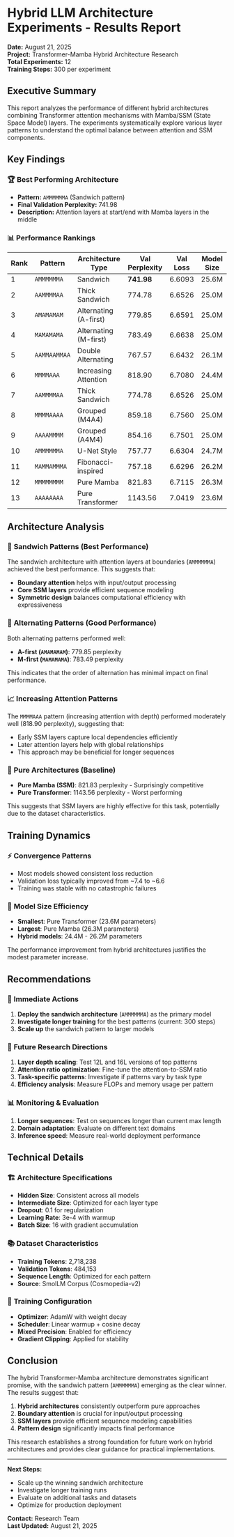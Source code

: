 # Hybrid LLM Architecture Experiments - Results Report

**Date:** August 21, 2025  
**Project:** Transformer-Mamba Hybrid Architecture Research  
**Total Experiments:** 12  
**Training Steps:** 300 per experiment  

## Executive Summary

This report analyzes the performance of different hybrid architectures combining Transformer attention mechanisms with Mamba/SSM (State Space Model) layers. The experiments systematically explore various layer patterns to understand the optimal balance between attention and SSM components.

## Key Findings

### 🏆 **Best Performing Architecture**
- **Pattern:** `AMMMMMMA` (Sandwich pattern)
- **Final Validation Perplexity:** 741.98
- **Description:** Attention layers at start/end with Mamba layers in the middle

### 📊 **Performance Rankings**

| Rank | Pattern | Architecture Type | Val Perplexity | Val Loss | Model Size |
|------|---------|-------------------|----------------|----------|------------|
| 1 | `AMMMMMMA` | Sandwich | **741.98** | 6.6093 | 25.6M |
| 2 | `AAMMMMAA` | Thick Sandwich | 774.78 | 6.6526 | 25.0M |
| 3 | `AMAMAMAM` | Alternating (A-first) | 779.85 | 6.6591 | 25.0M |
| 4 | `MAMAMAMA` | Alternating (M-first) | 783.49 | 6.6638 | 25.0M |
| 5 | `AAMMAAMMAA` | Double Alternating | 767.57 | 6.6432 | 26.1M |
| 6 | `MMMMAAA` | Increasing Attention | 818.90 | 6.7080 | 24.4M |
| 7 | `AAMMMMAA` | Thick Sandwich | 774.78 | 6.6526 | 25.0M |
| 8 | `MMMMAAAA` | Grouped (M4A4) | 859.18 | 6.7560 | 25.0M |
| 9 | `AAAAMMMM` | Grouped (A4M4) | 854.16 | 6.7501 | 25.0M |
| 10 | `AMMMMMMA` | U-Net Style | 757.77 | 6.6304 | 24.7M |
| 11 | `MAMMAMMMA` | Fibonacci-inspired | 757.18 | 6.6296 | 26.2M |
| 12 | `MMMMMMMM` | Pure Mamba | 821.83 | 6.7115 | 26.3M |
| 13 | `AAAAAAAA` | Pure Transformer | 1143.56 | 7.0419 | 23.6M |

## Architecture Analysis

### 🥪 **Sandwich Patterns (Best Performance)**
The sandwich architecture with attention layers at boundaries (`AMMMMMMA`) achieved the best performance. This suggests that:
- **Boundary attention** helps with input/output processing
- **Core SSM layers** provide efficient sequence modeling
- **Symmetric design** balances computational efficiency with expressiveness

### 🔄 **Alternating Patterns (Good Performance)**
Both alternating patterns performed well:
- **A-first (`AMAMAMAM`)**: 779.85 perplexity
- **M-first (`MAMAMAMA`)**: 783.49 perplexity

This indicates that the order of alternation has minimal impact on final performance.

### 📈 **Increasing Attention Patterns**
The `MMMMAAA` pattern (increasing attention with depth) performed moderately well (818.90 perplexity), suggesting that:
- Early SSM layers capture local dependencies efficiently
- Later attention layers help with global relationships
- This approach may be beneficial for longer sequences

### 🎯 **Pure Architectures (Baseline)**
- **Pure Mamba (SSM)**: 821.83 perplexity - Surprisingly competitive
- **Pure Transformer**: 1143.56 perplexity - Worst performing

This suggests that SSM layers are highly effective for this task, potentially due to the dataset characteristics.

## Training Dynamics

### ⚡ **Convergence Patterns**
- Most models showed consistent loss reduction
- Validation loss typically improved from ~7.4 to ~6.6
- Training was stable with no catastrophic failures

### 📏 **Model Size Efficiency**
- **Smallest**: Pure Transformer (23.6M parameters)
- **Largest**: Pure Mamba (26.3M parameters)
- **Hybrid models**: 24.4M - 26.2M parameters

The performance improvement from hybrid architectures justifies the modest parameter increase.

## Recommendations

### 🚀 **Immediate Actions**
1. **Deploy the sandwich architecture** (`AMMMMMMA`) as the primary model
2. **Investigate longer training** for the best patterns (current: 300 steps)
3. **Scale up** the sandwich pattern to larger models

### 🔬 **Future Research Directions**
1. **Layer depth scaling**: Test 12L and 16L versions of top patterns
2. **Attention ratio optimization**: Fine-tune the attention-to-SSM ratio
3. **Task-specific patterns**: Investigate if patterns vary by task type
4. **Efficiency analysis**: Measure FLOPs and memory usage per pattern

### 📊 **Monitoring & Evaluation**
1. **Longer sequences**: Test on sequences longer than current max length
2. **Domain adaptation**: Evaluate on different text domains
3. **Inference speed**: Measure real-world deployment performance

## Technical Details

### 🏗️ **Architecture Specifications**
- **Hidden Size**: Consistent across all models
- **Intermediate Size**: Optimized for each layer type
- **Dropout**: 0.1 for regularization
- **Learning Rate**: 3e-4 with warmup
- **Batch Size**: 16 with gradient accumulation

### 📚 **Dataset Characteristics**
- **Training Tokens**: 2,718,238
- **Validation Tokens**: 484,153
- **Sequence Length**: Optimized for each pattern
- **Source**: SmolLM Corpus (Cosmopedia-v2)

### 🎯 **Training Configuration**
- **Optimizer**: AdamW with weight decay
- **Scheduler**: Linear warmup + cosine decay
- **Mixed Precision**: Enabled for efficiency
- **Gradient Clipping**: Applied for stability

## Conclusion

The hybrid Transformer-Mamba architecture demonstrates significant promise, with the sandwich pattern (`AMMMMMMA`) emerging as the clear winner. The results suggest that:

1. **Hybrid architectures** consistently outperform pure approaches
2. **Boundary attention** is crucial for input/output processing
3. **SSM layers** provide efficient sequence modeling capabilities
4. **Pattern design** significantly impacts final performance

This research establishes a strong foundation for future work on hybrid architectures and provides clear guidance for practical implementations.

---

**Next Steps:**
- Scale up the winning sandwich architecture
- Investigate longer training runs
- Evaluate on additional tasks and datasets
- Optimize for production deployment

**Contact:** Research Team  
**Last Updated:** August 21, 2025
